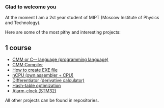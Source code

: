 ### Glad to welcome you

At the moment I am a 2st year student of MIPT (Moscow Institute of Physics and Technology). 

Here are some of the most pithy and interesting projects:

## 1 course

* [CMM or C-- language (programming language)](https://github.com/Vokerlee/CMM-Language)
* [CMM Compiler](https://github.com/Vokerlee/CMM-Compiler)
* [How to create EXE file](https://github.com/Vokerlee/Create-EXE-in-20-minutes)
* [nCPU (own assembler + CPU)](https://github.com/Vokerlee/Compiler-technologies/tree/master/5.%20nCPU)
* [Differentiator (derivative calculator)](https://github.com/Vokerlee/Compiler-technologies/tree/master/8.%20Differentiator)
* [Hash-table optimization](https://github.com/Vokerlee/Assembly/tree/main/5.2.%20Hash-table's%20optimization)
* [Alarm-clock (STM32)](https://github.com/Vokerlee/Alarm-Clock-STM32)


All other projects can be found in repositories.

